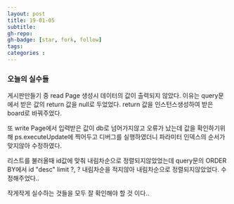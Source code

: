 ```yaml
---
layout: post
title: 19-01-05 
subtitle: 
gh-repo: 
gh-badge: [star, fork, follow]
tags: 
categories :  
---
```


### 오늘의 실수들 

게시판만들기 중 read Page 생성시 데이터의 값이 출력되지 않았다.
이유는 query문에서 받은 값의 return 값을 null로 두었었다.
return 값을 인스턴스생성하여 받은 board로 바꿔주었다.

또 write Page에서 입력받은 값이 db로 넘어가지않고 오류가 났는데 
값을 확인하기위해 ps.executeUpdate에 찍어두고 디버그를 실행하였더니
파라미터 인덱스의 순서가 맞지않아 수정하였다.

리스트를 불러올때 id값에 맞춰 내림차순으로 정렬되지않았었는데 
query문의 ORDER BY에서 id "desc" limit ?, ? 내림차순을 적지않아 내림차순으로 정렬되지않았었다.
수정해주었다..

작게작게 실수하는 것들을 모두 잘 확인해야 할 것 이다..

